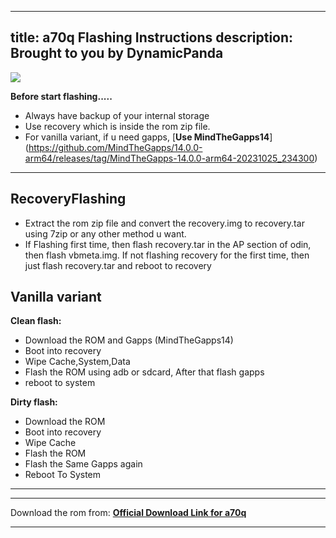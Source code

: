 ----
title: a70q Flashing Instructions
description: Brought to you by DynamicPanda
----

<a href="#"><img align="center" img src="/assets/installation.png" /></a>

**Before start flashing.....**

- Always have backup of your internal storage
- Use recovery which is inside the rom zip file. 
- For vanilla variant, if u need gapps, [**Use MindTheGapps14**] (https://github.com/MindTheGapps/14.0.0-arm64/releases/tag/MindTheGapps-14.0.0-arm64-20231025_234300)


----

## RecoveryFlashing
- Extract the rom zip file and convert the recovery.img to recovery.tar using 7zip or any other method u want.
- If Flashing first time, then flash recovery.tar in the AP section of odin, then flash vbmeta.img. If not flashing recovery for the first time, then just flash recovery.tar and reboot to recovery


## Vanilla variant

**Clean flash:**
- Download the ROM and Gapps (MindTheGapps14)
- Boot into recovery
- Wipe Cache,System,Data
- Flash the ROM using adb or sdcard, After that flash gapps
- reboot to system


**Dirty flash:**
- Download the ROM
- Boot into recovery
- Wipe Cache
- Flash the ROM 
- Flash the Same Gapps again
- Reboot To System

----

----
Download the rom from: [**Official Download Link for a70q**](https://sourceforge.net/projects/projectmatrixx/files/Android-14/a70q/)

----
